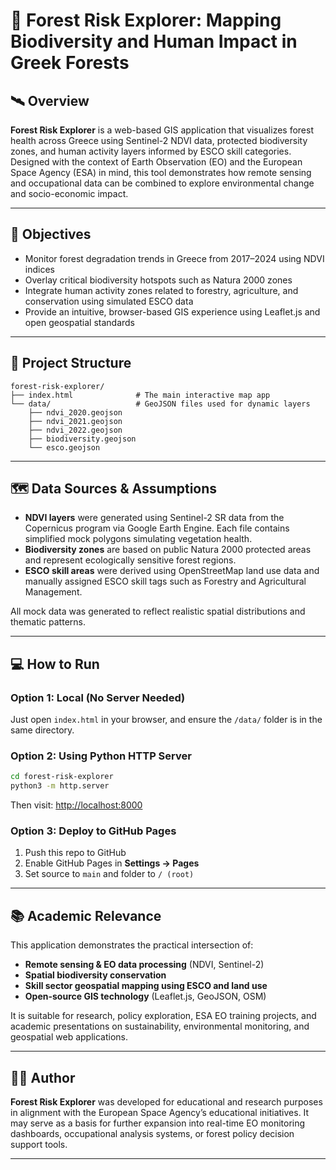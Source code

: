 # 🌲 Forest Risk Explorer: Mapping Biodiversity and Human Impact in Greek Forests

## 🛰️ Overview

**Forest Risk Explorer** is a web-based GIS application that visualizes forest health across Greece using Sentinel-2 NDVI data, protected biodiversity zones, and human activity layers informed by ESCO skill categories. Designed with the context of Earth Observation (EO) and the European Space Agency (ESA) in mind, this tool demonstrates how remote sensing and occupational data can be combined to explore environmental change and socio-economic impact.

---

## 🎯 Objectives

- Monitor forest degradation trends in Greece from 2017–2024 using NDVI indices
- Overlay critical biodiversity hotspots such as Natura 2000 zones
- Integrate human activity zones related to forestry, agriculture, and conservation using simulated ESCO data
- Provide an intuitive, browser-based GIS experience using Leaflet.js and open geospatial standards

---

## 📂 Project Structure

```
forest-risk-explorer/
├── index.html              # The main interactive map app
└── data/                   # GeoJSON files used for dynamic layers
    ├── ndvi_2020.geojson
    ├── ndvi_2021.geojson
    ├── ndvi_2022.geojson
    ├── biodiversity.geojson
    └── esco.geojson
```

---

## 🗺️ Data Sources & Assumptions

- **NDVI layers** were generated using Sentinel-2 SR data from the Copernicus program via Google Earth Engine. Each file contains simplified mock polygons simulating vegetation health.
- **Biodiversity zones** are based on public Natura 2000 protected areas and represent ecologically sensitive forest regions.
- **ESCO skill areas** were derived using OpenStreetMap land use data and manually assigned ESCO skill tags such as Forestry and Agricultural Management.

All mock data was generated to reflect realistic spatial distributions and thematic patterns.

---

## 💻 How to Run

### Option 1: Local (No Server Needed)
Just open `index.html` in your browser, and ensure the `/data/` folder is in the same directory.

### Option 2: Using Python HTTP Server
```bash
cd forest-risk-explorer
python3 -m http.server
```
Then visit: [http://localhost:8000](http://localhost:8000)

### Option 3: Deploy to GitHub Pages
1. Push this repo to GitHub
2. Enable GitHub Pages in **Settings → Pages**
3. Set source to `main` and folder to `/ (root)`

---

## 📚 Academic Relevance

This application demonstrates the practical intersection of:
- **Remote sensing & EO data processing** (NDVI, Sentinel-2)
- **Spatial biodiversity conservation**
- **Skill sector geospatial mapping using ESCO and land use**
- **Open-source GIS technology** (Leaflet.js, GeoJSON, OSM)

It is suitable for research, policy exploration, ESA EO training projects, and academic presentations on sustainability, environmental monitoring, and geospatial web applications.

---

## 👨‍🔬 Author

**Forest Risk Explorer** was developed for educational and research purposes in alignment with the European Space Agency’s educational initiatives. It may serve as a basis for further expansion into real-time EO monitoring dashboards, occupational analysis systems, or forest policy decision support tools.

---
